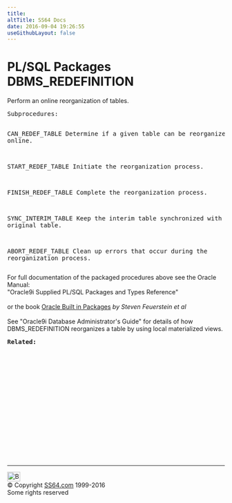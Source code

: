 ```yaml
---
title:
altTitle: SS64 Docs
date: 2016-09-04 19:26:55
useGithubLayout: false
---
```

<!-- #BeginLibraryItem "/Library/head_orapack.lbi" --><!-- #EndLibraryItem --><h1>PL/SQL Packages DBMS_REDEFINITION</h1> 
<p>Perform an online reorganization of tables.</p>
<pre>Subprocedures:

CAN_REDEF_TABLE    Determine if a given table can be reorganized online. 

START_REDEF_TABLE  Initiate the reorganization process. 

FINISH_REDEF_TABLE Complete the reorganization process. 

SYNC_INTERIM_TABLE Keep the interim table synchronized with the original table. 

ABORT_REDEF_TABLE  Clean up errors that occur during the reorganization process. </pre>
<p><span class="body">For full documentation of the packaged procedures 
above see the Oracle Manual:<br>
"Oracle9i Supplied PL/SQL Packages and Types Reference"<b><br>
<br>
</b>or the book <a href="../links/orasqllinks.html">Oracle Built in Packages</a> 
<i>by Steven Feuerstein et al</i><b><br>
<br>
</b>See "Oracle9i Database Administrator's Guide" for details of how 
DBMS_REDEFINITION reorganizes a table by using local materialized views.<b><br>
</b></span></p>
<pre><span class="body"><b>Related</b></span><span class="body"><b>:</b></span> </pre><!-- #BeginLibraryItem "/Library/foot_ora.lbi" --><p>
<!-- oracle-footer -->
<ins class="adsbygoogle" style="display:inline-block;width:300px;height:250px" data-ad-client="ca-pub-6140977852749469" data-ad-slot="4275490898"></ins>
<script>
(adsbygoogle = window.adsbygoogle || []).push({});
</script></p>
<hr>
<div id="bl" class="footer"><a href="DBMS_REDEFINITION.html#"><img src="../images/top.png" width="30" height="22" alt="Back to the Top"></a></div>
<div id="br" class="footer, tagline">© Copyright <a href="http://ss64.com/">SS64.com</a> 1999-2016<br>
Some rights reserved</div><!-- #EndLibraryItem -->

